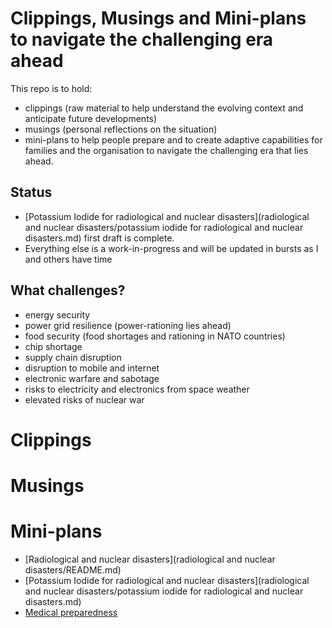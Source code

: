 # Clippings, Musings and Mini-plans to navigate the challenging era ahead

This repo is to hold:
- clippings (raw material to help understand the evolving context and anticipate future developments)
- musings (personal reflections on the situation)
- mini-plans to help people prepare and to create adaptive capabilities for families and the organisation to navigate the challenging era that lies ahead.

## Status
- [Potassium Iodide for radiological and nuclear disasters](radiological and nuclear disasters/potassium iodide for radiological and nuclear disasters.md) first draft is complete.
- Everything else is a work-in-progress and will be updated in bursts as I and others have time

## What challenges?
- energy security
- power grid resilience (power-rationing lies ahead)
- food security (food shortages and rationing in NATO countries)
- chip shortage
- supply chain disruption
- disruption to mobile and internet
- electronic warfare and sabotage
- risks to electricity and electronics from space weather
- elevated risks of nuclear war

# Clippings

# Musings

# Mini-plans
- [Radiological and nuclear disasters](radiological and nuclear disasters/README.md)
- [Potassium Iodide for radiological and nuclear disasters](radiological and nuclear disasters/potassium iodide for radiological and nuclear disasters.md)
- [Medical preparedness](medical/README.md)

